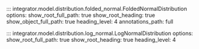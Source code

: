 ::: integrator.model.distribution.folded_normal.FoldedNormalDistribution
    options: 
      show_root_full_path: true
      show_root_heading: true
      show_object_full_path: true
      heading_level: 4
      annotations_path: full	

::: integrator.model.distribution.log_normal.LogNormalDistribution
    options:
      show_root_full_path: true
      show_root_heading: true
      heading_level: 4
